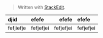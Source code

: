 


> Written with [StackEdit](https://stackedit.io/).

djid|efefe|efefe|efefe
:--|:--|--:|:--
fefjiefje|fefjefjei|fefjefjei|fefjefjei

<!--stackedit_data:
eyJoaXN0b3J5IjpbLTEzOTg2MjU2MzIsMjA3NjY0MTA5MywxND
k3MDUyMTA1XX0=
-->